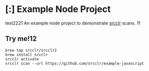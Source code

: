# [:] Example Node Project
test2221
An example node project to demonstrate [srcclr](https://www.srcclr.com) scans.
11
## Try me!12

```
brew tap srcclr/srcclr2
brew install srcclr
srcclr activate
srcclr scan --url https://github.com/srcclr/example-javascript
```
